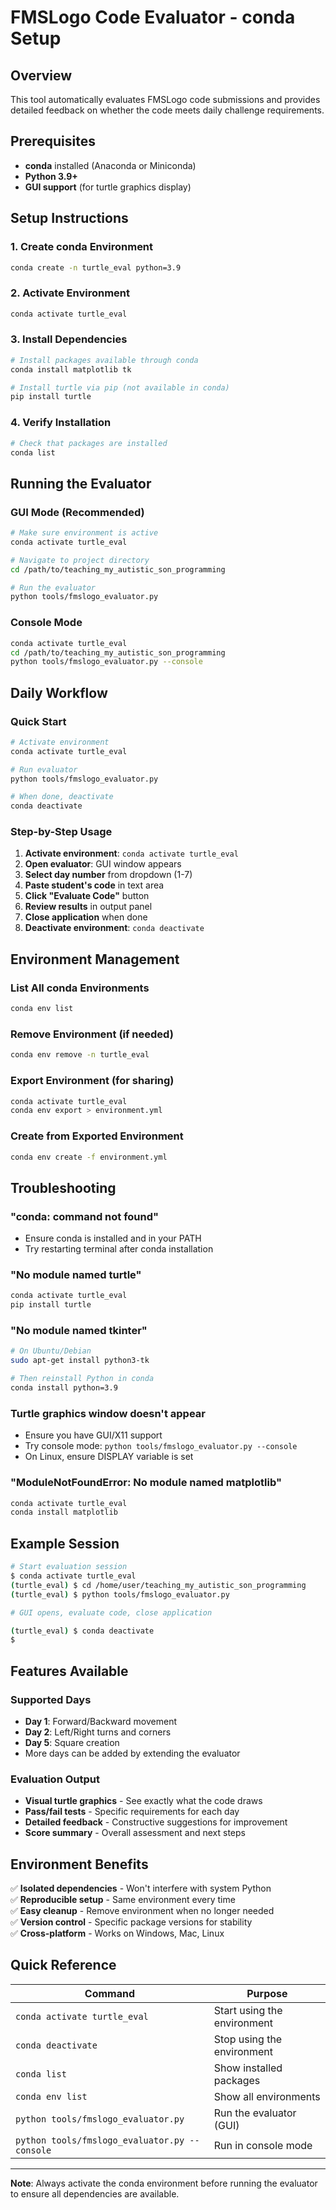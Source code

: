 # FMSLogo Code Evaluator - conda Setup

## Overview
This tool automatically evaluates FMSLogo code submissions and provides detailed feedback on whether the code meets daily challenge requirements.

## Prerequisites
- **conda** installed (Anaconda or Miniconda)
- **Python 3.9+**
- **GUI support** (for turtle graphics display)

## Setup Instructions

### 1. Create conda Environment
```bash
conda create -n turtle_eval python=3.9
```

### 2. Activate Environment
```bash
conda activate turtle_eval
```

### 3. Install Dependencies
```bash
# Install packages available through conda
conda install matplotlib tk

# Install turtle via pip (not available in conda)
pip install turtle
```

### 4. Verify Installation
```bash
# Check that packages are installed
conda list
```

## Running the Evaluator

### GUI Mode (Recommended)
```bash
# Make sure environment is active
conda activate turtle_eval

# Navigate to project directory
cd /path/to/teaching_my_autistic_son_programming

# Run the evaluator
python tools/fmslogo_evaluator.py
```

### Console Mode
```bash
conda activate turtle_eval
cd /path/to/teaching_my_autistic_son_programming
python tools/fmslogo_evaluator.py --console
```

## Daily Workflow

### Quick Start
```bash
# Activate environment
conda activate turtle_eval

# Run evaluator
python tools/fmslogo_evaluator.py

# When done, deactivate
conda deactivate
```

### Step-by-Step Usage
1. **Activate environment**: `conda activate turtle_eval`
2. **Open evaluator**: GUI window appears
3. **Select day number** from dropdown (1-7)
4. **Paste student's code** in text area
5. **Click "Evaluate Code"** button
6. **Review results** in output panel
7. **Close application** when done
8. **Deactivate environment**: `conda deactivate`

## Environment Management

### List All conda Environments
```bash
conda env list
```

### Remove Environment (if needed)
```bash
conda env remove -n turtle_eval
```

### Export Environment (for sharing)
```bash
conda activate turtle_eval
conda env export > environment.yml
```

### Create from Exported Environment
```bash
conda env create -f environment.yml
```

## Troubleshooting

### "conda: command not found"
- Ensure conda is installed and in your PATH
- Try restarting terminal after conda installation

### "No module named turtle"
```bash
conda activate turtle_eval
pip install turtle
```

### "No module named tkinter"
```bash
# On Ubuntu/Debian
sudo apt-get install python3-tk

# Then reinstall Python in conda
conda install python=3.9
```

### Turtle graphics window doesn't appear
- Ensure you have GUI/X11 support
- Try console mode: `python tools/fmslogo_evaluator.py --console`
- On Linux, ensure DISPLAY variable is set

### "ModuleNotFoundError: No module named matplotlib"
```bash
conda activate turtle_eval
conda install matplotlib
```

## Example Session

```bash
# Start evaluation session
$ conda activate turtle_eval
(turtle_eval) $ cd /home/user/teaching_my_autistic_son_programming
(turtle_eval) $ python tools/fmslogo_evaluator.py

# GUI opens, evaluate code, close application

(turtle_eval) $ conda deactivate
$
```

## Features Available

### Supported Days
- **Day 1**: Forward/Backward movement
- **Day 2**: Left/Right turns and corners
- **Day 5**: Square creation
- More days can be added by extending the evaluator

### Evaluation Output
- **Visual turtle graphics** - See exactly what the code draws
- **Pass/fail tests** - Specific requirements for each day
- **Detailed feedback** - Constructive suggestions for improvement
- **Score summary** - Overall assessment and next steps

## Environment Benefits

✅ **Isolated dependencies** - Won't interfere with system Python  
✅ **Reproducible setup** - Same environment every time  
✅ **Easy cleanup** - Remove environment when no longer needed  
✅ **Version control** - Specific package versions for stability  
✅ **Cross-platform** - Works on Windows, Mac, Linux  

## Quick Reference

| Command | Purpose |
|---------|---------|
| `conda activate turtle_eval` | Start using the environment |
| `conda deactivate` | Stop using the environment |
| `conda list` | Show installed packages |
| `conda env list` | Show all environments |
| `python tools/fmslogo_evaluator.py` | Run the evaluator (GUI) |
| `python tools/fmslogo_evaluator.py --console` | Run in console mode |

---

**Note**: Always activate the conda environment before running the evaluator to ensure all dependencies are available.